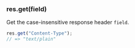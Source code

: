 <h3 id='res.get'>res.get(field)</h3>

Get the case-insensitive response header `field`.

```js
res.get("Content-Type");
// => "text/plain"
```

